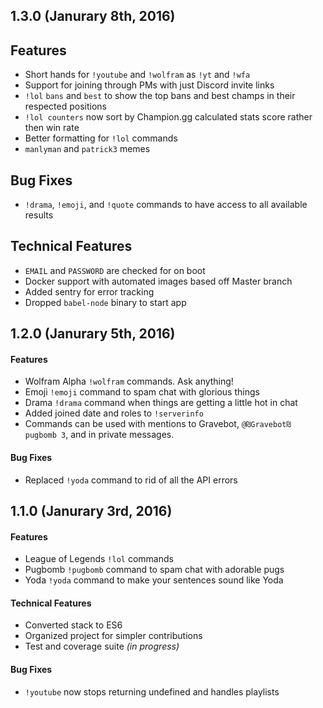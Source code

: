 ## 1.3.0 (Janurary 8th, 2016)

## Features
- Short hands for `!youtube` and `!wolfram` as `!yt` and `!wfa`
- Support for joining through PMs with just Discord invite links
- `!lol` `bans` and `best` to show the top bans and best champs in their respected positions
- `!lol counters` now sort by Champion.gg calculated stats score rather then win rate
- Better formatting for `!lol` commands
- `manlyman` and `patrick3` memes

## Bug Fixes
- `!drama`, `!emoji`, and `!quote` commands to have access to all available results

## Technical Features
- `EMAIL` and `PASSWORD` are checked for on boot
- Docker support with automated images based off Master branch
- Added sentry for error tracking
- Dropped `babel-node` binary to start app


## 1.2.0 (Janurary 5th, 2016)

#### Features
- Wolfram Alpha `!wolfram` commands. Ask anything!
- Emoji `!emoji` command to spam chat with glorious things
- Drama `!drama` command when things are getting a little hot in chat
- Added joined date and roles to `!serverinfo`
- Commands can be used with mentions to Gravebot, `@₪Gravebot₪ pugbomb 3`, and in private messages.

#### Bug Fixes
- Replaced `!yoda` command to rid of all the API errors

## 1.1.0 (Janurary 3rd, 2016)

#### Features
- League of Legends `!lol` commands
- Pugbomb `!pugbomb` command to spam chat with adorable pugs
- Yoda `!yoda` command to make your sentences sound like Yoda

#### Technical Features
- Converted stack to ES6
- Organized project for simpler contributions
- Test and coverage suite *(in progress)*

#### Bug Fixes
- `!youtube` now stops returning undefined and handles playlists

